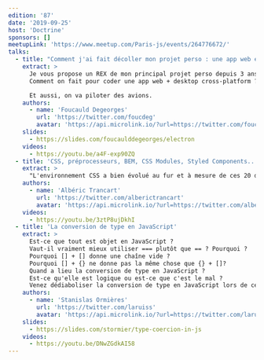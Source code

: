 ```yaml
---
edition: '87'
date: '2019-09-25'
host: 'Doctrine'
sponsors: []
meetupLink: 'https://www.meetup.com/Paris-js/events/264776672/'
talks:
  - title: "Comment j'ai fait décoller mon projet perso : une app web et desktop cross-platform"
    extract: >
      Je vous propose un REX de mon principal projet perso depuis 3 ans. C'est une application web et desktop compagnon du simulateur de vol X-Plane.
      Comment on fait pour coder une app web + desktop cross-platform ? Comment on la met en prod, comment on la met à jour, comment on la sécurise ?

      Et aussi, on va piloter des avions.
    authors:
      - name: 'Foucauld Degeorges'
        url: 'https://twitter.com/foucdeg'
        avatar: 'https://api.microlink.io/?url=https://twitter.com/foucdeg&amps;embed=image.url'
    slides:
      - https://slides.com/foucaulddegeorges/electron
    videos:
      - https://youtu.be/a4F-exp90ZQ
  - title: 'CSS, préprocesseurs, BEM, CSS Modules, Styled Components... comment choisir ?'
    extract: >
      "L'environnement CSS a bien évolué au fur et à mesure de ces 20 dernières années. Cependant, il semble toujours difficile d'écrire du CSS fonctionnel et maintenable : en 2019, que choisir pour son projet afin d'y arriver ? Avec un processus qui se veut le plus objectif possible, nous établirons une checklist de ce qu'est une bonne stack CSS afin de choisir les technos qui vous conviendront le mieux."
    authors:
      - name: 'Albéric Trancart'
        url: 'https://twitter.com/alberictrancart'
        avatar: 'https://api.microlink.io/?url=https://twitter.com/alberictrancart&amps;embed=image.url'
    videos:
      - https://youtu.be/3ztP8ujDkhI
  - title: 'La conversion de type en JavaScript'
    extract: >
      Est-ce que tout est objet en JavaScript ?
      Vaut-il vraiment mieux utiliser === plutôt que == ? Pourquoi ?
      Pourquoi [] + [] donne une chaîne vide ?
      Pourquoi [] + {} ne donne pas la même chose que {} + []?
      Quand a lieu la conversion de type en JavaScript ?
      Est-ce qu'elle est logique ou est-ce que c'est le mal ?
      Venez dédiaboliser la conversion de type en JavaScript lors de ce talk !
    authors:
      - name: 'Stanislas Ormières'
        url: 'https://twitter.com/laruiss'
        avatar: 'https://api.microlink.io/?url=https://twitter.com/laruiss&amps;embed=image.url'
    slides:
      - https://slides.com/stormier/type-coercion-in-js
    videos:
      - https://youtu.be/DNwZGdkAI58
---
```

